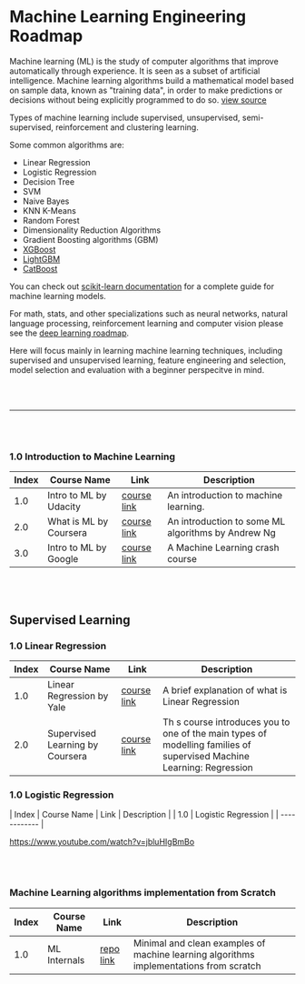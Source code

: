 # Machine Learning Engineering Roadmap

Machine learning (ML) is the study of computer algorithms that improve automatically through experience.  It is seen as a subset of artificial intelligence. Machine learning algorithms build a mathematical model based on sample data, known as "training data", in order to make predictions or decisions without being explicitly programmed to do so. [view source](https://en.wikipedia.org/wiki/Machine_learning)

Types of machine learning include supervised, unsupervised, semi-supervised, reinforcement and clustering learning.

Some common algorithms are:

- Linear Regression
- Logistic Regression
- Decision Tree
- SVM
- Naive Bayes
- KNN K-Means
- Random Forest
- Dimensionality Reduction Algorithms
- Gradient Boosting algorithms (GBM)
- [XGBoost](https://xgboost.readthedocs.io/en/latest/)
- [LightGBM](https://lightgbm.readthedocs.io/en/latest/)
- [CatBoost](https://catboost.ai/)

You can check out [scikit-learn documentation](https://scikit-learn.org/stable/user_guide.html) for a complete guide for machine learning models. 

For math, stats, and other specializations such as neural networks, natural language processing, reinforcement learning and computer vision please see the [deep learning roadmap](https://github.com/66daysofdata/Resources/tree/main/deep_learning).

Here will focus mainly in learning machine learning techniques, including supervised and unsupervised learning, feature engineering and selection, model selection and evaluation with a beginner perspecitve in mind.


<br><br>

---

<br><br>

### 1.0 Introduction to Machine Learning

| Index | Course Name | Link | Description |
| ------ | -------------------- | ---- | ------------ |
| 1.0 | Intro to ML by Udacity  | [course link](https://www.udacity.com/course/intro-to-machine-learning--ud120) | An introduction to machine learning. |
| 2.0 | What is ML by Coursera | [course link](https://www.coursera.org/lecture/machine-learning/what-is-machine-learning-Ujm7v) | An introduction to some ML algorithms by Andrew Ng |
| 3.0 | Intro to ML by Google | [course link](https://developers.google.com/machine-learning/crash-course/ml-intro) | A Machine Learning crash course |

<br><br>

## Supervised Learning

### 1.0 Linear Regression

| Index | Course Name | Link | Description |
| ------ | -------------------- | ---- | ------------ |
| 1.0 | Linear Regression by Yale | [course link](http://www.stat.yale.edu/Courses/1997-98/101/linreg.htm) | A brief explanation of what is Linear Regression |
| 2.0 | Supervised Learning by Coursera | [course link](https://www.coursera.org/learn/supervised-learning-regression) | Th s course introduces you to one of the main types of modelling families of supervised Machine Learning: Regression |

### 1.0 Logistic Regression

| Index | Course Name | Link | Description |
| 1.0 | Logistic Regression  |  | ------------ |

https://www.youtube.com/watch?v=jbluHIgBmBo


<br><br>

### Machine Learning algorithms implementation from Scratch

| Index | Course Name | Link | Description |
| ------ | -------------------- | ---- | ------------ |
| 1.0 | ML Internals  | [repo link](https://github.com/rushter/MLAlgorithms) | Minimal and clean examples of machine learning algorithms implementations from scratch |

<br><br>




